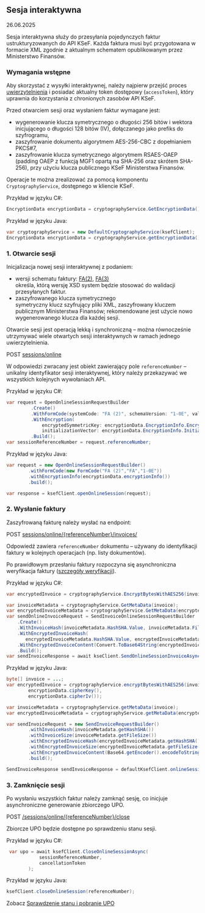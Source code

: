 ## Sesja interaktywna
26.06.2025

Sesja interaktywna służy do przesyłania pojedynczych faktur ustrukturyzowanych do API KSeF. Każda faktura musi być przygotowana w formacie XML zgodnie z aktualnym schematem opublikowanym przez Ministerstwo Finansów.

### Wymagania wstępne

Aby skorzystać z wysyłki interaktywnej, należy najpierw przejść proces [uwierzytelnienia](uwierzytelnianie.md) i posiadać aktualny token dostępowy (```accessToken```), który uprawnia do korzystania z chronionych zasobów API KSeF.

Przed otwarciem sesji oraz wysłaniem faktur wymagane jest:
* wygenerowanie klucza symetrycznego o długości 256 bitów i wektora inicjującego o długości 128 bitów (IV), dołączanego jako prefiks do szyfrogramu,
* zaszyfrowanie dokumentu algorytmem AES-256-CBC z dopełnianiem PKCS#7,
* zaszyfrowanie klucza symetrycznego algorytmem RSAES-OAEP (padding OAEP z funkcją MGF1 opartą na SHA-256 oraz skrótem SHA-256), przy użyciu klucza publicznego KSeF Ministerstwa Finansów.

Operacje te można zrealizować za pomocą komponentu ```CryptographyService```, dostępnego w kliencie KSeF.

Przykład w języku C#:
```csharp
EncryptionData encryptionData = cryptographyService.GetEncryptionData();
```
Przykład w języku Java:
```java
var cryptographyService = new DefaultCryptographyService(ksefClient);
EncryptionData encryptionData = cryptographyService.getEncryptionData();
```

### 1. Otwarcie sesji

Inicjalizacja nowej sesji interaktywnej z podaniem:
* wersji schematu faktury: [FA(2)](wysyłka-faktur/schemat-FA(2)-v1-0E.xsd), [FA(3)](wysyłka-faktur/schemat-FA(3)-v1-0E.xsd) <br>
określa, którą wersję XSD system będzie stosować do walidacji przesyłanych faktur.
* zaszyfrowanego klucza symetrycznego<br>
symetryczny klucz szyfrujący pliki XML, zaszyfrowany kluczem publicznym Ministerstwa Finansów; rekomendowane jest użycie nowo wygenerowanego klucza dla każdej sesji.

Otwarcie sesji jest operacją lekką i synchroniczną – można równocześnie utrzymywać wiele otwartych sesji interaktywnych w ramach jednego uwierzytelnienia.

POST [sessions/online](https://ksef-test.mf.gov.pl/docs/v2/index.html#tag/Wysylka-interaktywna/operation/onlineSession.open)

W odpowiedzi zwracany jest obiekt zawierający pole ```referenceNumber``` – unikalny identyfikator sesji interaktywnej, który należy przekazywać we wszystkich kolejnych wywołaniach API.

Przykład w języku C#:
```csharp
var request = OpenOnlineSessionRequestBuilder
         .Create()
         .WithFormCode(systemCode: "FA (2)", schemaVersion: "1-0E", value: "FA")
         .WithEncryption(
             encryptedSymmetricKey: encryptionData.EncryptionInfo.EncryptedSymmetricKey,
             initializationVector: encryptionData.EncryptionInfo.InitializationVector)
         .Build();
var sessionReferenceNumber = request.referenceNumber;
```

Przykład w języku Java:
```java
var request = new OpenOnlineSessionRequestBuilder()
        .withFormCode(new FormCode("FA (2)","FA","1-0E"))
        .withEncryptionInfo(encryptionData.encryptionInfo())
        .build();

var response = ksefClient.openOnlineSession(request);
```

### 2. Wysłanie faktury

Zaszyfrowaną fakturę należy wysłać na endpoint:

POST [sessions/online/{referenceNumber}/invoices/](https://ksef-test.mf.gov.pl/docs/v2/index.html#tag/Wysylka-interaktywna/paths/~1api~1v2~1sessions~1online~1%7BreferenceNumber%7D~1invoices/post)

Odpowiedź zawiera ```referenceNumber``` dokumentu – używany do identyfikacji faktury w kolejnych operacjach (np. listy dokumentów).

Po prawidłowym przesłaniu faktury rozpoczyna się asynchroniczna weryfikacja faktury ([szczegóły weryfikacji](wysyłka-faktur\weryfikacja-faktury.md)).

Przykład w języku C#:
```csharp
var encryptedInvoice = cryptographyService.EncryptBytesWithAES256(invoice, encryptionData.CipherKey, encryptionData.CipherIv);

var invoiceMetadata = cryptographyService.GetMetaData(invoice);
var encryptedInvoiceMetadata = cryptographyService.GetMetaData(encryptedInvoice);
var sendOnlineInvoiceRequest = SendInvoiceOnlineSessionRequestBuilder
    .Create()
    .WithInvoiceHash(invoiceMetadata.HashSHA.Value, invoiceMetadata.FileSize)
    .WithEncryptedInvoiceHash(
       encryptedInvoiceMetadata.HashSHA.Value, encryptedInvoiceMetadata.FileSize)
    .WithEncryptedInvoiceContent(Convert.ToBase64String(encryptedInvoice))
    .Build();
var sendInvoiceResponse = await kseClient.SendOnlineSessionInvoiceAsync(sendOnlineInvoiceRequest, referenceNumber, accesToken, cancellationToken);
```

Przykład w języku Java:
```java
byte[] invoice = ...;
var encryptedInvoice = cryptographyService.encryptBytesWithAES256(invoice,
        encryptionData.cipherKey(),
        encryptionData.cipherIv());

var invoiceMetadata = cryptographyService.getMetaData(invoice);
var encryptedInvoiceMetadata = cryptographyService.getMetaData(encryptedInvoice);

var sendInvoiceRequest = new SendInvoiceRequestBuilder()
        .withInvoiceHash(invoiceMetadata.getHashSHA())
        .withInvoiceSize(invoiceMetadata.getFileSize())
        .withEncryptedInvoiceHash(encryptedInvoiceMetadata.getHashSHA())
        .withEncryptedInvoiceSize(encryptedInvoiceMetadata.getFileSize())
        .withEncryptedInvoiceContent(Base64.getEncoder().encodeToString(encryptedInvoice))
        .build();

SendInvoiceResponse sendInvoiceResponse = defaultKsefClient.onlineSessionSendInvoice(referenceNumber, sendInvoiceRequest);
```

### 3. Zamknięcie sesji
Po wysłaniu wszystkich faktur należy zamknąć sesję, co inicjuje asynchroniczne generowanie zbiorczego UPO.

POST [/sessions/online/\{referenceNumber\}/close](https://ksef-test.mf.gov.pl/docs/v2/index.html#tag/Wysylka-interaktywna/paths/~1api~1v2~1sessions~1online~1%7BreferenceNumber%7D~1close/post)

Zbiorcze UPO będzie dostępne po sprawdzeniu stanu sesji.

Przykład w języku C#:

```csharp
 var upo = await ksefClient.CloseOnlineSessionAsync(
            sessionReferenceNumber,
            cancellationToken
        );    
```

Przykład w języku Java:
```java
ksefClient.closeOnlineSession(referenceNumber);
```

Zobacz [Sprawdzenie stanu i pobranie UPO](wysyłka-faktur/sesja-sprawdzenie-stanu-i-pobranie-upo.md)